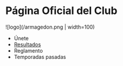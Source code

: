 # Página Oficial del Club

![logo](/armagedon.png | width=100)

- Únete
- [Resultados](https://club-armagedon.github.io/index/resultados/sample)
- Reglamento
- Temporadas pasadas
